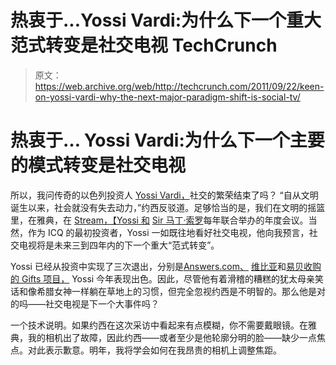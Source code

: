 # 热衷于...Yossi Vardi:为什么下一个重大范式转变是社交电视 TechCrunch

> 原文：<https://web.archive.org/web/http://techcrunch.com/2011/09/22/keen-on-yossi-vardi-why-the-next-major-paradigm-shift-is-social-tv/>

# 热衷于… Yossi Vardi:为什么下一个主要的模式转变是社交电视

所以，我问传奇的以色列投资人 [Yossi Vardi，](https://web.archive.org/web/20230205013228/http://www.crunchbase.com/person/yossi-vardi)社交的繁荣结束了吗？
“自从文明诞生以来，社会就没有失去动力，”约西反驳道。足够恰当的是，我们在文明的摇篮里，在雅典，在 [Stream，【Yossi 和](https://web.archive.org/web/20230205013228/http://stream.wpp.com/home.jsf) [Sir 马丁·索罗](https://web.archive.org/web/20230205013228/https://techcrunch.com/2011/09/19/keen-on-sir-martin-sorrell-we-have-to-get-consumers-to-pay-for-their-content-tctv/)每年联合举办的年度会议。当然，作为 ICQ 的最初投资者，Yossi 一如既往地看好社交电视，他向我预言，社交电视将是未来三到四年内的下一个重大“范式转变”。

Yossi 已经从投资中实现了三次退出，分别是[Answers.com、](https://web.archive.org/web/20230205013228/http://www.answers.com/?afid=9210201&gclid=CO_j1uf9q6sCFQhrgwodTyJo9w) [维比亚](https://web.archive.org/web/20230205013228/http://www.wibiya.com/)和[易贝收购的 Gifts 项目，](https://web.archive.org/web/20230205013228/http://www.giftsproject.com/) Yossi 今年表现出色。因此，尽管他有着滑稽的糟糕的犹太母亲笑话和像希腊女神一样躺在草地上的习惯，但完全忽视约西是不明智的。那么他是对的吗——社交电视是下一个大事件吗？

一个技术说明。如果约西在这次采访中看起来有点模糊，你不需要戴眼镜。在雅典，我的相机出了故障，因此约西——或者至少是他轮廓分明的脸——缺少一点焦点。对此表示歉意。明年，我将学会如何在我昂贵的相机上调整焦距。